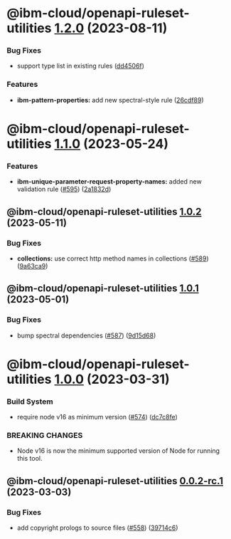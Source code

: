 # @ibm-cloud/openapi-ruleset-utilities [1.2.0](https://github.com/IBM/openapi-validator/compare/@ibm-cloud/openapi-ruleset-utilities@1.1.0...@ibm-cloud/openapi-ruleset-utilities@1.2.0) (2023-08-11)


### Bug Fixes

* support type list in existing rules ([dd4506f](https://github.com/IBM/openapi-validator/commit/dd4506f381824a89b65109a0d01e73159ea6e490))


### Features

* **ibm-pattern-properties:** add new spectral-style rule ([26cdf89](https://github.com/IBM/openapi-validator/commit/26cdf89e867b32deb7a719013e6f62dd85201fa0))

# @ibm-cloud/openapi-ruleset-utilities [1.1.0](https://github.com/IBM/openapi-validator/compare/@ibm-cloud/openapi-ruleset-utilities@1.0.2...@ibm-cloud/openapi-ruleset-utilities@1.1.0) (2023-05-24)


### Features

* **ibm-unique-parameter-request-property-names:** added new validation rule ([#595](https://github.com/IBM/openapi-validator/issues/595)) ([2a1832d](https://github.com/IBM/openapi-validator/commit/2a1832d3a7dbde1870dcbf125c1c2e036b04e0bc))

## @ibm-cloud/openapi-ruleset-utilities [1.0.2](https://github.com/IBM/openapi-validator/compare/@ibm-cloud/openapi-ruleset-utilities@1.0.1...@ibm-cloud/openapi-ruleset-utilities@1.0.2) (2023-05-11)


### Bug Fixes

* **collections:** use correct http method names in collections ([#589](https://github.com/IBM/openapi-validator/issues/589)) ([9a63ca9](https://github.com/IBM/openapi-validator/commit/9a63ca90bc128bdac78c9810831c1d6edc00a774))

## @ibm-cloud/openapi-ruleset-utilities [1.0.1](https://github.com/IBM/openapi-validator/compare/@ibm-cloud/openapi-ruleset-utilities@1.0.0...@ibm-cloud/openapi-ruleset-utilities@1.0.1) (2023-05-01)


### Bug Fixes

* bump spectral dependencies ([#587](https://github.com/IBM/openapi-validator/issues/587)) ([9d15d68](https://github.com/IBM/openapi-validator/commit/9d15d68a86aa30198b0d5c955773b7fe76e07cd1))

# @ibm-cloud/openapi-ruleset-utilities [1.0.0](https://github.com/IBM/openapi-validator/compare/@ibm-cloud/openapi-ruleset-utilities@0.0.1...@ibm-cloud/openapi-ruleset-utilities@1.0.0) (2023-03-31)


### Build System

* require node v16 as minimum version ([#574](https://github.com/IBM/openapi-validator/issues/574)) ([dc7c8fe](https://github.com/IBM/openapi-validator/commit/dc7c8fee2bca21ac1c93a7ccbb46eabbafc7eeef))


### BREAKING CHANGES

* Node v16 is now the minimum supported version of Node for running this tool.

## @ibm-cloud/openapi-ruleset-utilities [0.0.2-rc.1](https://github.com/IBM/openapi-validator/compare/@ibm-cloud/openapi-ruleset-utilities@0.0.1...@ibm-cloud/openapi-ruleset-utilities@0.0.2-rc.1) (2023-03-03)


### Bug Fixes

* add copyright prologs to source files ([#558](https://github.com/IBM/openapi-validator/issues/558)) ([39714c6](https://github.com/IBM/openapi-validator/commit/39714c67f3288ef047ea4539d4cccb725ddea849))
